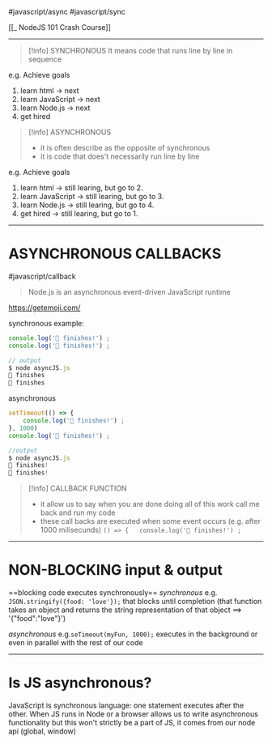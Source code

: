 #javascript/async  #javascript/sync

[[_ NodeJS 101 Crash Course]]

-----------
>[!info] SYNCHRONOUS
> It means code that runs line by line in sequence

 e.g. Achieve goals
 1. learn html -> next
 2. learn JavaScript -> next
 3. learn Node.js -> next
 4. get hired


>[!info] ASYNCHRONOUS
> - it is often describe as the opposite of synchronous
> - it is code that does't necessarily run line by line

 e.g. Achieve goals
 1. learn html -> still learing, but go to 2.
 2. learn JavaScript ->  still learing, but go to 3.
 3. learn Node.js ->  still learing, but go to 4.
 4. get hired  -> still learing, but go to 1.

-----
# ASYNCHRONOUS CALLBACKS
#javascript/callback

> Node.js is an asynchronous event-driven JavaScript runtime

https://getemoji.com/

synchronous example:
```js
console.log('🐇 finishes!') ;
console.log('🐢 finishes!') ;

// output
$ node asyncJS.js 
🐇 finishes
🐢 finishes
```

asynchronous
```javascript
setTimeout(() => {
	console.log('🐇 finishes!') ;
}, 1000)
console.log('🐢 finishes!') ;

//output
$ node asyncJS.js 
🐢 finishes!
🐇 finishes!
```

>[!info] CALLBACK FUNCTION
>- it allow us to say when you are done doing all of this work call me back and run my code
>- these call backs are executed when some event occurs (e.g. after 1000 milisecunds)
>`() => {	console.log('🐇 finishes!') ;`


-----------
# NON-BLOCKING input & output

==blocking code executes synchronously==
*synchronous*
e.g. `JSON.stringify({food: 'love'});` that blocks until completion (that function takes an object and returns the string representation of that object  ==> '{"food":"love"}')

*asynchronous*
e.g.`seTimeout(myFun, 1000);` executes in the background or even in parallel with the rest of our code

---
# Is JS asynchronous?
JavaScript is synchronous language: one statement executes after the other.
When JS  runs in Node or a browser  allows us to write asynchronous functionality but this won't strictly be a part of JS, it comes from our node api (global, window)




